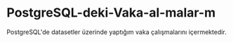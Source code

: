 # PostgreSQL-deki-Vaka-al-malar-m
PostgreSQL'de datasetler üzerinde yaptığım vaka çalışmalarını içermektedir.
